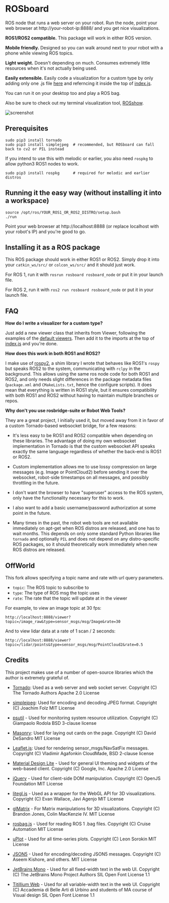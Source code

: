 # ROSboard 

ROS node that runs a web server on your robot.
Run the node, point your web browser at http://your-robot-ip:8888/ and you get nice visualizations.

**ROS1/ROS2 compatible.** This package will work in either ROS version.

**Mobile friendly.** Designed so you can walk around next to your robot with a phone while viewing ROS topics.

**Light weight.** Doesn't depending on much. Consumes extremely little resources when it's not actually being used.

**Easily extensible.** Easily code a visualization for a custom type by only adding only one .js file [here](https://github.com/dheera/rosboard/tree/main/rosboard/html/js/viewers) and referncing it inside the top of [index.js](https://github.com/dheera/rosboard/blob/main/rosboard/html/js/index.js).

You can run it on your desktop too and play a ROS bag.

Also be sure to check out my terminal visualization tool, [ROSshow](https://github.com/dheera/rosshow/).

![screenshot](/screenshots/screenshot5.jpg?raw=true "screenshot")

## Prerequisites

```
sudo pip3 install tornado
sudo pip3 install simplejpeg  # recommended, but ROSboard can fall back to cv2 or PIL instead
```

If you intend to use this with melodic or earlier, you also need `rospkg` to allow python3 ROS1 nodes to work.
```
sudo pip3 install rospkg      # required for melodic and earlier distros
```

## Running it the easy way (without installing it into a workspace)

```
source /opt/ros/YOUR_ROS1_OR_ROS2_DISTRO/setup.bash
./run
```

Point your web browser at http://localhost:8888 (or replace localhost with your robot's IP) and you're good to go.

## Installing it as a ROS package

This ROS package should work in either ROS1 or ROS2. Simply drop it into your `catkin_ws/src/` or `colcon_ws/src/` and it should just work.

For ROS 1, run it with `rosrun rosboard rosboard_node` or put it in your launch file.

For ROS 2, run it with `ros2 run rosboard rosboard_node` or put it in your launch file.

## FAQ

**How do I write a visualizer for a custom type?**

Just add a new viewer class that inherits from Viewer, following the examples of the [default viewers](https://github.com/dheera/rosboard/tree/master/rosboard/html/js/viewers). Then add it to the imports at the top of [index.js](https://github.com/dheera/rosboard/blob/master/rosboard/html/js/index.js) and you're done.

**How does this work in both ROS1 and ROS2?**

I make use of [rospy2](https://github.com/dheera/rospy2), a shim library I wrote that behaves like ROS1's `rospy` but speaks ROS2 to the system, communicating with `rclpy` in the background. This allows using the same ros node code for both ROS1 and ROS2, and only needs slight differences in the package metadata files (`package.xml` and `CMakeLists.txt`, hence the configure scripts). It does mean that everything is written in ROS1 style, but it ensures compatibility with both ROS1 and ROS2 without having to maintain multiple branches or repos.

**Why don't you use rosbridge-suite or Robot Web Tools?**

They are a great project, I initially used it, but moved away from it in favor of a custom Tornado-based websocket bridge, for a few reasons:

* It's less easy to be ROS1 and ROS2 compatible when depending on these libraries. The advantage of doing my own websocket implementation in Tornado is that the custom websocket API speaks exactly the same language regardless of whether the back-end is ROS1 or ROS2.

* Custom implementation allows me to use lossy compression on large messages (e.g. Image or PointCloud2) before sending it over the websocket, robot-side timestamps on all messages, and possibly throttling in the future.

* I don't want the browser to have "superuser" access to the ROS system, only have the functionality necessary for this to work.

* I also want to add a basic username/password authorization at some point in the future.

* Many times in the past, the robot web tools are not available immediately on apt-get when ROS distros are released, and one has to wait months. This depends on only some standard Python libraries like `tornado` and optionally `PIL` and does not depend on any distro-specific ROS packages, so it should theoretically work immediately when new ROS distros are released.

## OffWorld
This fork allows specifying a topic name and rate with url query parameters.
- `topic`: The ROS topic to subscribe to
- `type`: The type of ROS msg the topic uses
- `rate`: The rate that the topic will update at in the viewer  

For example, to view an image topic at 30 fps:
```
http://localhost:8888/viewer?topic=/image_raw&type=sensor_msgs/msg/Image&rate=30
```
And to view lidar data at a rate of 1 scan / 2 seconds:
```
http://localhost:8888/viewer?topic=/lidar/points&type=sensor_msgs/msg/PointCloud2&rate=0.5
```

## Credits

This project makes use of a number of open-source libraries which the author is extremely grateful of.

- [Tornado](https://www.tornadoweb.org/): Used as a web server and web socket server.
  Copyright (C) The Tornado Authors
  Apache 2.0 License

- [simplejpeg](https://gitlab.com/jfolz/simplejpeg): Used for encoding and decoding JPEG format.
  Copyright (C) Joachim Folz
  MIT License

- [psutil](https://github.com/giampaolo/psutil) - Used for monitoring system resource utilization.
  Copyright (C) Giampaolo Rodola
  BSD 3-clause license
 
- [Masonry](https://masonry.desandro.com/): Used for laying out cards on the page.
  Copyright (C) David DeSandro
  MIT License
 
- [Leaflet.js](https://github.com/Leaflet/Leaflet): Used for rendering sensor_msgs/NavSatFix messages.
  Copyright (C) Vladimir Agafonkin
  CloudMade, BSD 2-clause license

- [Material Design Lite](https://getmdl.io/) - Used for general UI theming and widgets of the web-based client.
  Copyright (C) Google, Inc.
  Apache 2.0 License

- [jQuery](https://jquery.com/) - Used for client-side DOM manipulation.
  Copyright (C) OpenJS Foundation
  MIT License

- [litegl.js](https://github.com/jagenjo/litegl.js?files=1) - Used as a wrapper for the WebGL API for 3D visualizations.
  Copyright (C) Evan Wallace, Javi Agenjo
  MIT License

- [glMatrix](https://github.com/toji/gl-matrix) - For Matrix manipulations for 3D visualizations.
  Copyright (C) Brandon Jones, Colin MacKenzie IV.
  MIT License

- [rosbag.js](https://github.com/cruise-automation/rosbag.js/) - Used for reading ROS 1 .bag files.
  Copyright (C) Cruise Automation
  MIT License

- [uPlot](https://github.com/leeoniya/uPlot) - Used for all time-series plots.
  Copyright (C) Leon Sorokin
  MIT License

- [JSON5](https://github.com/json5/json5) - Used for encoding/decoding JSON5 messages.
  Copyright (C) Aseem Kishore, and others.
  MIT License

- [JetBrains Mono](https://github.com/JetBrains/JetBrainsMono) - Used for all fixed-width text in the web UI.
  Copyright (C) The JetBrains Mono Project Authors
  SIL Open Font License 1.1

- [Titillium Web](https://fonts.google.com/specimen/Titillium+Web) - Used for all variable-width text in the web UI.
  Copyright (C) Accademia di Belle Arti di Urbino and students of MA course of Visual design
  SIL Open Font License 1.1

